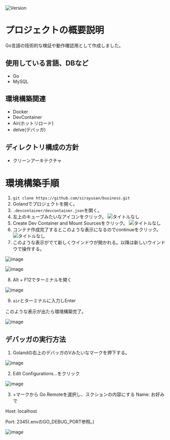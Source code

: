 ![Version](https://img.shields.io/badge/Version-1.0.0-green)

# プロジェクトの概要説明
Go言語の技術的な検証や動作確認用として作成しました。

## 使用している言語、DBなど
* Go
* MySQL

## 環境構築関連
* Docker
* DevContainer
* Air(ホットリロード)
* delve(デバッガ)

## ディレクトリ構成の方針
* クリーンアーキテクチャ

# 環境構築手順
1. `git clone https://github.com/sirayusan/business.git`
2.  Golandでプロジェクトを開く。
3.  `.devcontainer/devcontainer.json`を開く。
4. 左上のキューブみたいなアイコンをクリック。
![タイトルなし](https://github.com/sirayusan/business/assets/73060776/e40f04b5-158d-4e97-8694-95f62ed9ae8a)
5. Create Dev Container and Mount Sourcesをクリック。
![タイトルなし](https://github.com/sirayusan/business/assets/73060776/9b01aad6-2abb-4690-b690-c184764c22d2)
6. コンテナ作成完了するとこのような表示になるのでcontinueをクリック。
![タイトルなし](https://github.com/sirayusan/business/assets/73060776/690b8084-340b-4c43-baf5-4fef6d11efed)
7. このような表示がでて新しくウインドウが開かれる。以降は新しいウインドウで操作する。

![image](https://github.com/sirayusan/business/assets/73060776/989e02ae-9595-451a-93e6-d637a33fb0aa)

![image](https://github.com/sirayusan/business/assets/73060776/739bd03a-b40d-4fc6-a209-474225fbb41c)

8. Alt + F12でターミナルを開く

![image](https://github.com/sirayusan/business/assets/73060776/26fc15e0-09d3-43be-afa1-120889d1aa24)

9. `air`とターミナルに入力しEnter

このような表示が出たら環境構築完了。

![image](https://github.com/sirayusan/business/assets/73060776/54a74657-e32a-42ab-9c1d-64fea294b58d)

## デバッガの実行方法
1. Golandの右上のデバッガのVみたいなマークを押下する。

![image](https://github.com/sirayusan/business/assets/73060776/85d61cf2-b5af-4b09-b522-834e2012402b)

2. Edit Configurations...をクリック

![image](https://github.com/sirayusan/business/assets/73060776/43477116-2fd8-481e-97a8-6e768b021750)

3. +マークから Go Remoteを選択し、スクションの内容にする
Name: お好みで

Host: localhost

Port: 2345(.envのGO_DEBUG_PORT参照。)

![image](https://github.com/sirayusan/business/assets/73060776/41a90cde-b2e8-430d-8526-285ba889a515)